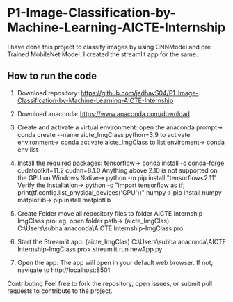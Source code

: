 # P1-Image-Classification-by-Machine-Learning-AICTE-Internship 

 I have done this project to classify images by using CNNModel and pre Trained MobileNet Model. I created the streamlit app for the same.  

 ## How to run the code   
 
  1. Download repository:
https://github.com/jadhavS04/P1-Image-Classification-by-Machine-Learning-AICTE-Internship

 2. Download anaconda:
https://www.anaconda.com/download

 3. Create and activate a virtual environment:
open the anaconda prompt-> conda create --name aicte_ImgClass python=3.9
to activate environment-> conda activate aicte_ImgClass
to list enviroment-> conda env list

 4. Install the required packages:
tensorflow-> conda install -c conda-forge cudatoolkit=11.2 cudnn=8.1.0
Anything above 2.10 is not supported on the GPU on Windows Native->
python -m pip install "tensorflow<2.11"
Verify the installation->
python -c "import tensorflow as tf; print(tf.config.list_physical_devices('GPU'))" 
numpy-> pip install numpy    
matplotlib-> pip install matplotlib   

 5. Create Folder
move all repository files to folder AICTE Internship ImgClass pro:
eg. open folder path-> (aicte_ImgClas) C:\Users\subha\.anaconda\AICTE Internship-ImgClass pro

 6. Start the Streamlit app:
(aicte_ImgClas) C:\Users\subha\.anaconda\AICTE Internship-ImgClass pro> streamlit run newApp.py 

 7. Open the app: The app will open in your default web browser. If not, navigate to http://localhost:8501 

Contributing
Feel free to fork the repository, open issues, or submit pull requests to contribute to the project.

